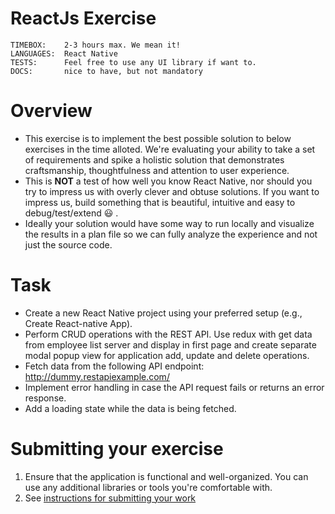 # ReactJs Exercise

```
TIMEBOX:    2-3 hours max. We mean it!
LANGUAGES:  React Native
TESTS:      Feel free to use any UI library if want to.
DOCS:       nice to have, but not mandatory
```

# Overview

- This exercise is to implement the best possible solution to below exercises in the time alloted. We're evaluating your ability to take a set of requirements and spike a holistic solution that demonstrates craftsmanship, thoughtfulness and attention to user experience.
- This is **NOT** a test of how well you know React Native, nor should you try to impress us with overly clever and obtuse solutions. If you want to impress us, build something that is beautiful, intuitive and easy to debug/test/extend :smiley: .
- Ideally your solution would have some way to run locally and visualize the results in a plan file so we can fully analyze the experience and not just the source code.

# Task

- Create a new React Native project using your preferred setup (e.g., Create React-native App).
- Perform CRUD operations with the REST API. Use redux with get data from employee list server and display in first page and create separate modal popup view for application add, update and delete operations.
- Fetch data from the following API endpoint: http://dummy.restapiexample.com/
- Implement error handling in case the API request fails or returns an error response.
- Add a loading state while the data is being fetched.

# Submitting your exercise

1. Ensure that the application is functional and well-organized. You can use any additional libraries or tools you're comfortable with.
2. See [instructions for submitting your work](https://github.com/prowerse-tech/jamming-opps#general-instructions)
